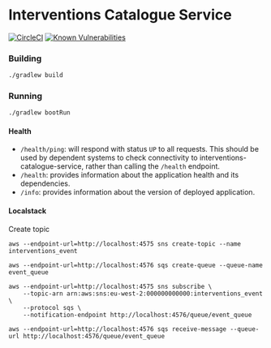 # Interventions Catalogue Service

[![CircleCI](https://circleci.com/gh/ministryofjustice/interventions-catalogue-service/tree/master.svg?style=svg)](https://circleci.com/gh/ministryofjustice/interventions-catalogue-service)
[![Known Vulnerabilities](https://snyk.io/test/github/ministryofjustice/interventions-catalogue-service/badge.svg)](https://snyk.io/test/github/ministryofjustice/interventions-catalogue-service)
 
### Building

```bash
./gradlew build
```

### Running

```bash
./gradlew bootRun
```

#### Health

- `/health/ping`: will respond with status `UP` to all requests.  This should be used by dependent systems to check connectivity to interventions-catalogue-service,
rather than calling the `/health` endpoint.
- `/health`: provides information about the application health and its dependencies. 
- `/info`: provides information about the version of deployed application.

#### Localstack

Create topic

```
aws --endpoint-url=http://localhost:4575 sns create-topic --name interventions_event

aws --endpoint-url=http://localhost:4576 sqs create-queue --queue-name event_queue

aws --endpoint-url=http://localhost:4575 sns subscribe \
    --topic-arn arn:aws:sns:eu-west-2:000000000000:interventions_event \
    --protocol sqs \
    --notification-endpoint http://localhost:4576/queue/event_queue 

aws --endpoint-url=http://localhost:4576 sqs receive-message --queue-url http://localhost:4576/queue/event_queue
```
